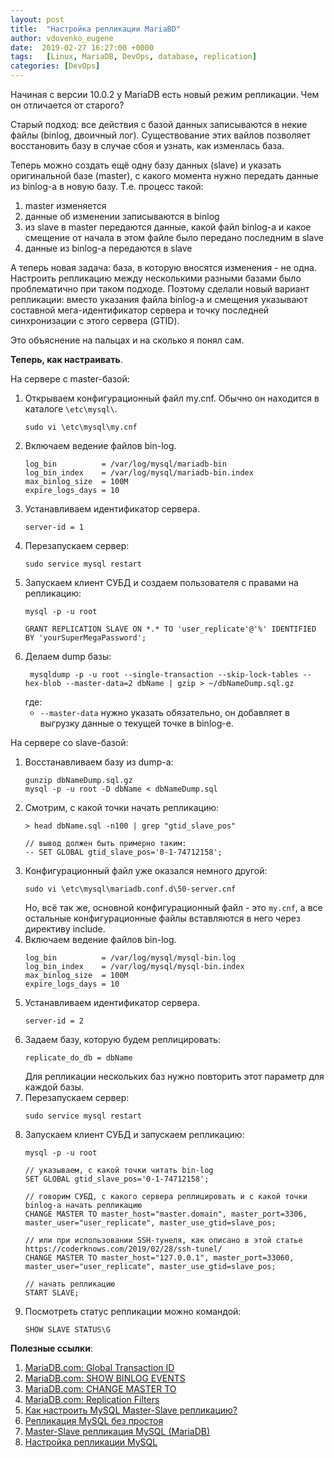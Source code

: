 ```yaml
---
layout: post
title:  "Настройка репликации MariaBD"
author: vdovenko_eugene
date:  2019-02-27 16:27:00 +0000
tags:   [Linux, MariaDB, DevOps, database, replication]
categories: [DevOps]
---
```


Начиная с версии 10.0.2 у MariaDB есть новый режим репликации. Чем он отличается от старого?

Старый подход: все действия с базой данных записываются в некие файлы (binlog, двоичный лог). Существование этих вайлов
позволяет восстановить базу в случае сбоя и узнать, как изменлась база.

Теперь можно создать ещё одну базу данных (slave) и указать оригинальной базе (master), с какого момента 
нужно передать данные из binlog-а в новую базу. Т.е. процесс такой:
1. master изменяется
2. данные об изменении записываются в binlog
3. из slave в master передаются данные, какой файл binlog-а и какое смещение от начала в этом файле было 
   передано последним в slave 
4. данные из binlog-а передаются в slave

А теперь новая задача: база, в которую вносятся изменения - не одна. Настроить репликацию между несколькими 
разными базами было проблематично при таком подходе. Поэтому сделали новый вариант репликации: вместо указания 
файла binlog-а и смещения указывают составной мега-идентификатор сервера и точку последней синхронизации с 
этого сервера (GTID).

Это объяснение на пальцах и на сколько я понял сам.

__Теперь, как настраивать__.

На сервере с master-базой:
1. Открываем конфигурационный файл my.cnf. Обычно он находится в каталоге `\etc\mysql\`.
   ```
   sudo vi \etc\mysql\my.cnf
   ```
1. Включаем ведение файлов bin-log.
   ```
   log_bin          = /var/log/mysql/mariadb-bin
   log_bin_index    = /var/log/mysql/mariadb-bin.index
   max_binlog_size  = 100M
   expire_logs_days = 10
   ```
1. Устанавливаем идентификатор сервера. 
   ```
   server-id = 1
   ```
1. Перезапускаем сервер:
   ```
   sudo service mysql restart
   ``` 
1. Запускаем клиент СУБД и создаем пользователя с правами на репликацию:
   ```
   mysql -p -u root
   
   GRANT REPLICATION SLAVE ON *.* TO 'user_replicate'@'%' IDENTIFIED BY 'yourSuperMegaPassword';
   ```
1. Делаем dump базы:
   ```
    mysqldump -p -u root --single-transaction --skip-lock-tables --hex-blob --master-data=2 dbName | gzip > ~/dbNameDump.sql.gz
   ```
   где:
     - `--master-data` нужно указать обязательно, он добавляет в выгрузку данные о текущей точке в binlog-е.

На сервере со slave-базой:
1. Восстанавливаем базу из dump-а:
   ```
   gunzip dbNameDump.sql.gz
   mysql -p -u root -D dbName < dbNameDump.sql
   ```
1. Смотрим, с какой точки начать репликацию:
   ```
   > head dbName.sql -n100 | grep "gtid_slave_pos"
   
   // вывод должен быть примерно таким:
   -- SET GLOBAL gtid_slave_pos='0-1-74712158';
   ```
1. Конфигурационный файл уже оказался немного другой:
   ```
   sudo vi \etc\mysql\mariadb.conf.d\50-server.cnf
   ```
   Но, всё так же, основной конфигурационный файл - это `my.cnf`, а все остальные конфигурационные файлы вставляются 
   в него через директиву include.
1. Включаем ведение файлов bin-log.
   ```
   log_bin          = /var/log/mysql/mysql-bin.log
   log_bin_index    = /var/log/mysql/mysql-bin.index
   max_binlog_size  = 100M
   expire_logs_days = 10
   ```
1. Устанавливаем идентификатор сервера. 
   ```
   server-id = 2
   ```
1. Задаем базу, которую будем реплицировать:
   ```
   replicate_do_db = dbName
   ```
   Для репликации нескольких баз нужно повторить этот параметр для каждой базы.
1. Перезапускаем сервер:
   ```
   sudo service mysql restart
   ```
1. Запускаем клиент СУБД и запускаем репликацию:
   ```
   mysql -p -u root
   
   // указываем, с какой точки читать bin-log
   SET GLOBAL gtid_slave_pos='0-1-74712158';
   
   // говорим СУБД, с какого сервера реплицировать и с какой точки binlog-а начать репликацию
   CHANGE MASTER TO master_host="master.domain", master_port=3306, master_user="user_replicate", master_use_gtid=slave_pos;
   
   // или при использовании SSH-тунеля, как описано в этой статье https://coderknows.com/2019/02/28/ssh-tunel/
   CHANGE MASTER TO master_host="127.0.0.1", master_port=33060, master_user="user_replicate", master_use_gtid=slave_pos;
   
   // начать репликацию
   START SLAVE;
   ```
1. Посмотреть статус репликации можно командой:
   ```
   SHOW SLAVE STATUS\G
   ```

__Полезные ссылки__:
1. [MariaDB.com: Global Transaction ID](https://mariadb.com/kb/en/library/gtid/)
1. [MariaDB.com: SHOW BINLOG EVENTS](https://mariadb.com/kb/en/library/show-binlog-events/)
1. [MariaDB.com: CHANGE MASTER TO](https://mariadb.com/kb/en/library/change-master-to/)
1. [MariaDB.com: Replication Filters](https://mariadb.com/kb/en/library/replication-filters/)
1. [Как настроить MySQL Master-Slave репликацию?](https://ruhighload.com/%D0%9A%D0%B0%D0%BA+%D0%BD%D0%B0%D1%81%D1%82%D1%80%D0%BE%D0%B8%D1%82%D1%8C+mysql+master-slave+%D1%80%D0%B5%D0%BF%D0%BB%D0%B8%D0%BA%D0%B0%D1%86%D0%B8%D1%8E%3f)
1. [Репликация MySQL без простоя](https://askit.su/replikatsiya-mysql-bez-prostoya/)
1. [Master-Slave репликация MySQL (MariaDB)](https://zipofar.ru/doku.php?id=master-slave_replication_mysql_mariadb)
1. [Настройка репликации MySQL](http://www.hilik.org.ua/%D0%BD%D0%B0%D1%81%D1%82%D1%80%D0%BE%D0%B9%D0%BA%D0%B0-%D1%80%D0%B5%D0%BF%D0%BB%D0%B8%D0%BA%D0%B0%D1%86%D0%B8%D0%B8-mysql/)

